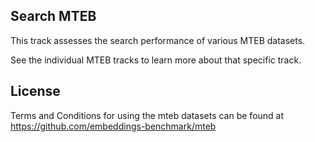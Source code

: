 ## Search MTEB

This track assesses the search performance of various MTEB datasets. 

See the individual MTEB tracks to learn more about that specific track.

## License
Terms and Conditions for using the mteb datasets can be found at https://github.com/embeddings-benchmark/mteb 
